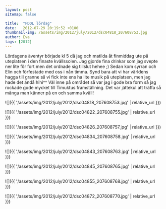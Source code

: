 ```yaml
---
layout: post
sitemap: false

title:  "PDOL lördag"
date:   2012-07-29 20:19:52 +0100
thumbnail-img: /assets/img/2012/july/2012/dsc04818_207608753.jpg
author: Eva
tags: [2012]
---
```


Lördagens äventyr började kl 5 då jag och matilda åt finmiddag ute på uteplatsen i den finaste kvällssolen. Jag gjorde fina drinkar som jag svepte ner lite för fort men det ordnade sig tillslut hehee ;) Sedan kom syrran och Elin och förfestade med oss i nån timma. Synd bara att vi har världens hagga till granne så vi fick inte ens ha lite musik på uteplatsen, men jag hade det ändå hihi^^ Väl inne på området så var jag i gode bra form så jag rockade gode mycket till Timuktus framställning. Det var jättekul att träffa så många man känner på en och samma kväll!

![]({{ '/assets/img/2012/july/2012/dsc04818_207608753.jpg'  | relative_url }})

![]({{ '/assets/img/2012/july/2012/dsc04822_207608755.jpg'  | relative_url }})

![]({{ '/assets/img/2012/july/2012/dsc04826_207608757.jpg'  | relative_url }})

![]({{ '/assets/img/2012/july/2012/dsc04834_207608758.jpg'  | relative_url }})

![]({{ '/assets/img/2012/july/2012/dsc04843_207608763.jpg'  | relative_url }})

![]({{ '/assets/img/2012/july/2012/dsc04845_207608765.jpg'  | relative_url }})

![]({{ '/assets/img/2012/july/2012/dsc04855_207608768.jpg'  | relative_url }})

![]({{ '/assets/img/2012/july/2012/dsc04872_207608770.jpg'  | relative_url }})


